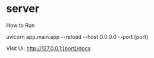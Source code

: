 # server

How to Run

uvicorn app.main:app --reload --host 0.0.0.0 --port [port]

Visit UI: http://127.0.0.1:[port]/docs
